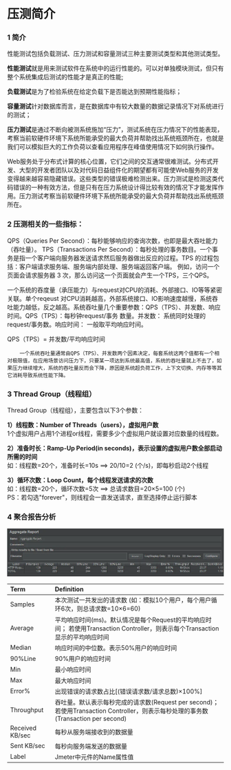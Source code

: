 # 压测简介

### 1 简介

性能测试包括负载测试、压力测试和容量测试三种主要测试类型和其他测试类型。

**性能测试**就是用来测试软件在系统中的运行性能的。可以对单独模块测试，但只有整个系统集成后测试的性能才是真正的性能;

**负载测试**是为了检验系统在给定负载下是否能达到预期性能指标；

**容量测试**针对数据库而言，是在数据库中有较大数量的数据记录情况下对系统进行的测试；

**压力测试**是通过不断向被测系统施加“压力”，测试系统在压力情况下的性能表现，考察当前软硬件环境下系统所能承受的最大负荷并帮助找出系统瓶颈所在，也就是我们可以模拟巨大的工作负荷以查看应用程序在峰值使用情况下如何执行操作。

Web服务处于分布式计算的核心位置，它们之间的交互通常很难测试。分布式开发、大型的开发者团队以及对代码日益组件化的期望都有可能使Web服务的开发变得越来越容易隐藏错误。这些类型的错误极难检测出来。压力测试是检测这类代码错误的一种有效方法，但是只有在压力系统设计得比较有效的情况下才能发挥作用。压力测试考察当前软硬件环境下系统所能承受的最大负荷并帮助找出系统瓶颈所在。

### 2 压测相关的一些指标：

QPS（Queries Per Second）：每秒能够响应的查询次数，也即是最大吞吐能力（吞吐量）。 TPS（Transactions Per Second）：每秒处理的事务数目。一个事务是指一个客户端向服务器发送请求然后服务器做出反应的过程。TPS 的过程包括：客户端请求服务端、服务端内部处理、服务端返回客户端。 例如，访问一个页面会请求服务器 3 次，那么访问这一个页面就会产生一个TPS，三个QPS。 

  一个系统的吞度量（承压能力）与request对CPU的消耗、外部接口、IO等等紧密关联。单个reqeust 对CPU消耗越高，外部系统接口、IO影响速度越慢，系统吞吐能力越低，反之越高。系统吞吐量几个重要参数：QPS（TPS）、并发数、响应时间。QPS（TPS）：每秒钟request/事务 数量。并发数： 系统同时处理的request/事务数。响应时间：  一般取平均响应时间。

QPS（TPS）= 并发数/平均响应时间

        一个系统吞吐量通常由QPS（TPS）、并发数两个因素决定，每套系统这两个值都有一个相对极限值，在应用场景访问压力下，只要某一项达到系统最高值，系统的吞吐量就上不去了，如果压力继续增大，系统的吞吐量反而会下降，原因是系统超负荷工作，上下文切换、内存等等其它消耗导致系统性能下降。

### 3 Thread Group（线程组）

Thread Group（线程组），主要包含以下3个参数：

**1）线程数：Number of Threads（users），虚拟用户数**  
 1个虚拟用户占用1个进程or线程，需要多少个虚拟用户就设置对应数量的线程数。

**2）准备时长：Ramp-Up Period\(in seconds\)，表示设置的虚拟用户数全部启动所需的时间**  
 如：线程数=20个，准备时长=10s ==&gt; 20/10=2 \(个/s\)，即每秒启动2个线程

**3）循环次数：Loop Count，每个线程发送请求的次数**  
 如：线程数=20个，循环次数=5次 ==&gt; 总请求数目=20×5=100 \(个\)  
 PS：若勾选"forever"，则线程会一直发送请求，直至选择停止运行脚本

### **4 聚合报告分析**

![](../.gitbook/assets/image%20%2866%29.png)

| Term | Definition |
| :--- | :--- |
| Samples | 本次测试一共发出的请求数 \(如：模拟10个用户，每个用户循环6次，则总请求数=10×6=60\) |
| Average | 平均响应时间\(ms\)。默认情况是每个Request的平均响应时间； 若使用Transaction Controller，则表示每个Transaction显示的平均响应时间 |
| Median | 响应时间的中位数。表示50%用户的响应时间 |
| 90%Line | 90%用户的响应时间 |
| Min | 最小响应时间 |
| Max | 最大响应时间 |
| Error% | 出现错误的请求数占比\[\(错误请求数/请求总数\)×100%\] |
| Throughput | 吞吐量。默认表示每秒完成的请求数\(Request per second\)； 若使用Transaction Controller，则表示每秒处理的事务数\(Transaction per second\) |
| Received KB/sec | 每秒从服务端接收到的数据量 |
| Sent KB/sec | 每秒向服务端发送的数据量 |
| Label | Jmeter中元件的Name属性值 |



